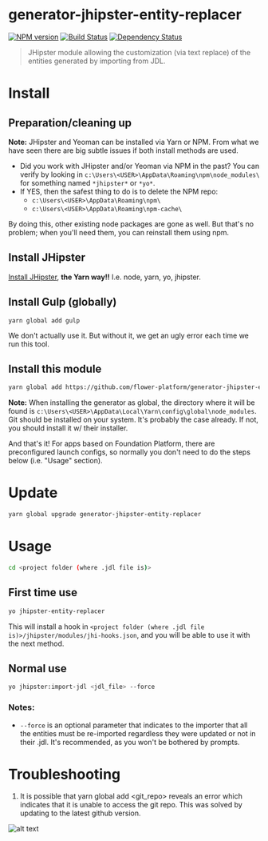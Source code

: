 # generator-jhipster-entity-replacer
[![NPM version][npm-image]][npm-url] [![Build Status][travis-image]][travis-url] [![Dependency Status][daviddm-image]][daviddm-url]
> JHipster module allowing the customization (via text replace) of the entities generated by importing from JDL.

# Install

## Preparation/cleaning up

**Note:**
JHipster and Yeoman can be installed via Yarn or NPM. From what we have seen there are big subtle issues if both install methods are used. 

* Did you work with JHipster and/or Yeoman via NPM in the past? You can verify by looking in ``c:\Users\<USER>\AppData\Roaming\npm\node_modules\`` for something named ``*jhipster*`` or ``*yo*``.
* If YES, then the safest thing to do is to delete the NPM repo: 
  * ``c:\Users\<USER>\AppData\Roaming\npm\``
  * ``c:\Users\<USER>\AppData\Roaming\npm-cache\``
  
By doing this, other existing node packages are gone as well. But that's no problem; when you'll need them, you can reinstall them using npm. 

## Install JHipster

[Install JHipster](https://jhipster.github.io/installation.html), **the Yarn way!!** I.e. node, yarn, yo, jhipster.

## Install Gulp (globally)

`yarn global add gulp`

We don't actually use it. But without it, we get an ugly error each time we run this tool.

## Install this module

```bash
yarn global add https://github.com/flower-platform/generator-jhipster-entity-replacer
```
**Note:**
When installing the generator as global, the directory where it will be found is ``c:\Users\<USER>\AppData\Local\Yarn\config\global\node_modules``. Git should be installed on your system. It's probably the case already. If not, you should install it w/ their installer.

And that's it! For apps based on Foundation Platform, there are preconfigured launch configs, so normally you don't need to do the steps below (i.e. "Usage" section). 

# Update

```bash
yarn global upgrade generator-jhipster-entity-replacer
```

# Usage
```bash
cd <project folder (where .jdl file is)>
```
## First time use
```bash
yo jhipster-entity-replacer
```
This will install a hook in ``<project folder (where .jdl file is)>/jhipster/modules/jhi-hooks.json``, and you will be able to use it with the next method.

## Normal use
```bash
yo jhipster:import-jdl <jdl_file> --force
```
### Notes:

- ``--force`` is an optional parameter that indicates to the importer that all the entities must be re-imported regardless they were updated or not in their .jdl. It's recommended, as you won't be bothered by prompts.

# Troubleshooting

1) It is possible that yarn global add <git_repo> reveals an error which indicates that it is unable to access the git repo.
This was solved by updating to the latest github version.

![alt text](https://user-images.githubusercontent.com/8615775/50286069-e237e500-0466-11e9-9bd2-fe0883d9537b.png)





[npm-image]: https://img.shields.io/npm/v/generator-jhipster-entity-replacer.svg
[npm-url]: https://npmjs.org/package/generator-jhipster-entity-replacer
[travis-image]: https://travis-ci.org/entity/generator-jhipster-entity-replacer.svg?branch=master
[travis-url]: https://travis-ci.org/entity/generator-jhipster-entity-replacer
[daviddm-image]: https://david-dm.org/entity/generator-jhipster-entity-replacer.svg?theme=shields.io
[daviddm-url]: https://david-dm.org/entity/generator-jhipster-entity-replacer
